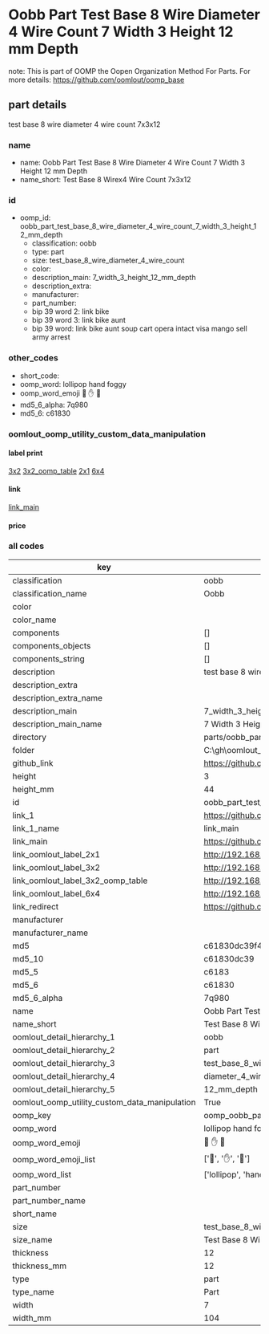 # Oobb Part Test Base 8 Wire Diameter 4 Wire Count 7 Width 3 Height 12 mm Depth  

note: This is part of OOMP the Oopen Organization Method For Parts. For more details: https://github.com/oomlout/oomp_base

##  part details
  



test base 8 wire diameter 4 wire count 7x3x12



### name
* name: Oobb Part Test Base 8 Wire Diameter 4 Wire Count 7 Width 3 Height 12 mm Depth
* name_short: Test Base 8 Wirex4 Wire Count 7x3x12 
### id
* oomp_id: oobb_part_test_base_8_wire_diameter_4_wire_count_7_width_3_height_12_mm_depth
  * classification: oobb
  * type: part
  * size: test_base_8_wire_diameter_4_wire_count
  * color: 
  * description_main: 7_width_3_height_12_mm_depth
  * description_extra: 
  * manufacturer: 
  * part_number: 
  * bip 39 word 2: link bike
  * bip 39 word 3: link bike aunt
  * bip 39 word: link bike aunt soup cart opera intact visa mango sell army arrest

### other_codes
* short_code: 
* oomp_word: lollipop hand foggy
* oomp_word_emoji :lollipop: :hand: :foggy:
* md5_6_alpha: 7q980
* md5_6: c61830






### oomlout_oomp_utility_custom_data_manipulation
#### label print
[3x2](http://192.168.1.245:1112/?label=oomp%207q980)
[3x2_oomp_table](http://192.168.1.108:1112/?label=oomp%207q980)
[2x1](http://192.168.1.242:1112/?label=oomp%207q980)
[6x4](http://192.168.1.55:1112/?label=oomp%207q980)    

#### link

[link_main](https://github.com/oomlout/oomlout_oobb_version_4_generated_parts/tree/main/navigation_oomp/oobb/part/test_base_8_wire_diameter_4_wire_count/7_width_3_height_12_mm_depth/part)                              

#### price







### all codes 
| key | value |  
| --- | --- |  
| classification | oobb |  
| classification_name | Oobb |  
| color |  |  
| color_name |  |  
| components | [] |  
| components_objects | [] |  
| components_string | [] |  
| description | test base 8 wire diameter 4 wire count 7x3x12 |  
| description_extra |  |  
| description_extra_name |  |  
| description_main | 7_width_3_height_12_mm_depth |  
| description_main_name | 7 Width 3 Height 12 mm Depth |  
| directory | parts/oobb_part_test_base_8_wire_diameter_4_wire_count_7_width_3_height_12_mm_depth |  
| folder | C:\gh\oomlout_oobb_version_4_generated_parts\parts\oobb_part_test_base_8_wire_diameter_4_wire_count_7_width_3_height_12_mm_depth |  
| github_link | https://github.com/oomlout/oomlout_oomp_part_src/tree/main/parts/oobb_part_test_base_8_wire_diameter_4_wire_count_7_width_3_height_12_mm_depth |  
| height | 3 |  
| height_mm | 44 |  
| id | oobb_part_test_base_8_wire_diameter_4_wire_count_7_width_3_height_12_mm_depth |  
| link_1 | https://github.com/oomlout/oomlout_oobb_version_4_generated_parts/tree/main/navigation_oomp/oobb/part/test_base_8_wire_diameter_4_wire_count/7_width_3_height_12_mm_depth/part |  
| link_1_name | link_main |  
| link_main | https://github.com/oomlout/oomlout_oobb_version_4_generated_parts/tree/main/navigation_oomp/oobb/part/test_base_8_wire_diameter_4_wire_count/7_width_3_height_12_mm_depth/part |  
| link_oomlout_label_2x1 | http://192.168.1.242:1112/?label=oomp%207q980 |  
| link_oomlout_label_3x2 | http://192.168.1.245:1112/?label=oomp%207q980 |  
| link_oomlout_label_3x2_oomp_table | http://192.168.1.108:1112/?label=oomp%207q980 |  
| link_oomlout_label_6x4 | http://192.168.1.55:1112/?label=oomp%207q980 |  
| link_redirect | https://github.com/oomlout/oomlout_oobb_version_4_generated_parts/tree/main/parts/oobb_test_base_8_wire_diameter_4_wire_count_07_03_12 |  
| manufacturer |  |  
| manufacturer_name |  |  
| md5 | c61830dc39f4aeb26d118cfe1e858c10 |  
| md5_10 | c61830dc39 |  
| md5_5 | c6183 |  
| md5_6 | c61830 |  
| md5_6_alpha | 7q980 |  
| name | Oobb Part Test Base 8 Wire Diameter 4 Wire Count 7 Width 3 Height 12 mm Depth |  
| name_short | Test Base 8 Wirex4 Wire Count 7x3x12  |  
| oomlout_detail_hierarchy_1 | oobb |  
| oomlout_detail_hierarchy_2 | part |  
| oomlout_detail_hierarchy_3 | test_base_8_wire |  
| oomlout_detail_hierarchy_4 | diameter_4_wire_count |  
| oomlout_detail_hierarchy_5 | 12_mm_depth |  
| oomlout_oomp_utility_custom_data_manipulation | True |  
| oomp_key | oomp_oobb_part_test_base_8_wire_diameter_4_wire_count_7_width_3_height_12_mm_depth |  
| oomp_word | lollipop hand foggy |  
| oomp_word_emoji | :lollipop: :hand: :foggy: |  
| oomp_word_emoji_list | [':lollipop:', ':hand:', ':foggy:'] |  
| oomp_word_list | ['lollipop', 'hand', 'foggy'] |  
| part_number |  |  
| part_number_name |  |  
| short_name |  |  
| size | test_base_8_wire_diameter_4_wire_count |  
| size_name | Test Base 8 Wire Diameter 4 Wire Count |  
| thickness | 12 |  
| thickness_mm | 12 |  
| type | part |  
| type_name | Part |  
| width | 7 |  
| width_mm | 104 |  
